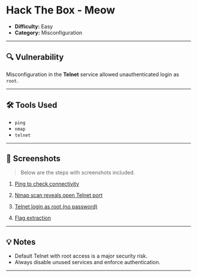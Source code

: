 # Hack The Box - Meow

- **Difficulty:** Easy  
- **Category:** Misconfiguration  

---

## 🔍 Vulnerability

Misconfiguration in the **Telnet** service allowed unauthenticated login as `root`.

---

## 🛠️ Tools Used

- `ping`
- `nmap`
- `telnet`

---

## 📸 Screenshots

> Below are the steps with screenshots included.

1. [Ping to check connectivity](images/img1.png)

2. [Nmap scan reveals open Telnet port](../images/img2.png)

3. [Telnet login as root (no password)](../images/img3.png)

4. [Flag extraction](../images/img4.png)
   

---

## 💡 Notes

- Default Telnet with root access is a major security risk.
- Always disable unused services and enforce authentication.

---
